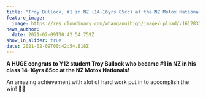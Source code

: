 ```yaml
---
title: "Troy Bullock, #1 in NZ (14-16yrs 85cc) at the NZ Motox Nationals 2021!"
feature_image:
  image: https://res.cloudinary.com/whanganuihigh/image/upload/v1612831397/News/Troy-Bullock-who-became-_1-in-NZ-in-his-class-14-16yrs-85cc-at-the-NZ-Motox-Nationals.jpg
news_author:
  date: 2021-02-09T00:42:54.759Z
show_in_slider: true
date: 2021-02-09T00:42:54.818Z
---
```

**A HUGE congrats to Y12 student Troy Bullock who became #1 in NZ in his class 14-16yrs 85cc at the NZ Motox Nationals!** 

An amazing achievement with alot of hard work put in to accomplish the win! 💚💛